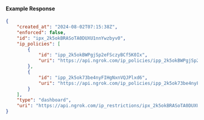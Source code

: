 <!-- Code generated for API Clients. DO NOT EDIT. -->

#### Example Response

```json
{
	"created_at": "2024-08-02T07:15:38Z",
	"enforced": false,
	"id": "ipx_2k5okBRASoTA0DUXU1nnYwzbyv0",
	"ip_policies": [
		{
			"id": "ipp_2k5okBWPgjSp2eFSczyBCf5K0Ix",
			"uri": "https://api.ngrok.com/ip_policies/ipp_2k5okBWPgjSp2eFSczyBCf5K0Ix"
		},
		{
			"id": "ipp_2k5ok73be4nyFIHgNxnVQJPlxd6",
			"uri": "https://api.ngrok.com/ip_policies/ipp_2k5ok73be4nyFIHgNxnVQJPlxd6"
		}
	],
	"type": "dashboard",
	"uri": "https://api.ngrok.com/ip_restrictions/ipx_2k5okBRASoTA0DUXU1nnYwzbyv0"
}
```
